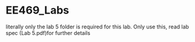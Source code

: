 # EE469_Labs
literally only the lab 5 folder is required for this lab. Only use this, read lab spec (Lab 5.pdf)for further details
